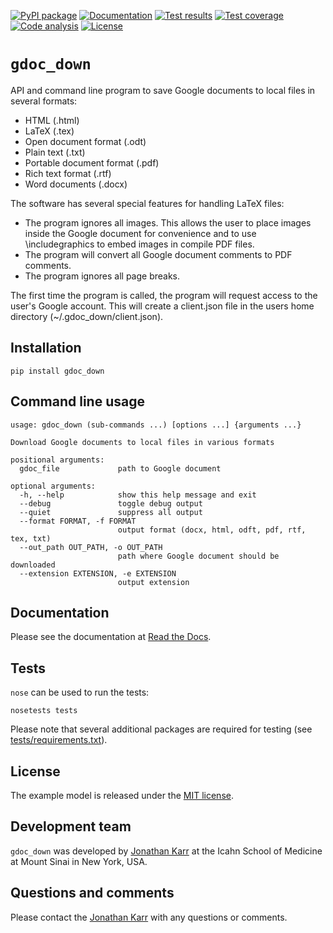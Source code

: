 [![PyPI package](https://img.shields.io/pypi/v/gdoc_down.svg)](https://pypi.python.org/pypi/gdoc_down)
[![Documentation](https://readthedocs.org/projects/gdoc_down/badge/?version=latest)](http://gdoc_down.readthedocs.org)
[![Test results](https://circleci.com/gh/KarrLab/gdoc_down.svg?style=shield)](https://circleci.com/gh/KarrLab/gdoc_down)
[![Test coverage](https://coveralls.io/repos/github/KarrLab/gdoc_down/badge.svg)](https://coveralls.io/github/KarrLab/gdoc_down)
[![Code analysis](https://codeclimate.com/github/KarrLab/gdoc_down/badges/gpa.svg)](https://codeclimate.com/github/KarrLab/gdoc_down)
[![License](https://img.shields.io/github/license/KarrLab/gdoc_down.svg)](LICENSE)

# `gdoc_down`
API and command line program to save Google documents to local files in several formats:
* HTML (.html)
* LaTeX (.tex)
* Open document format (.odt)
* Plain text (.txt)
* Portable document format (.pdf)
* Rich text format (.rtf)
* Word documents (.docx)

The software has several special features for handling LaTeX files:
* The program ignores all images. This allows the user to place images inside the Google 
  document for convenience and to use \includegraphics to embed images in compile PDF files.
* The program will convert all Google document comments to PDF comments.
* The program ignores all page breaks.

The first time the program is called, the program will request access to the user's Google
account. This will create a client.json file in the users home directory (~/.gdoc_down/client.json).

## Installation
```
pip install gdoc_down
```

## Command line usage
```
usage: gdoc_down (sub-commands ...) [options ...] {arguments ...}

Download Google documents to local files in various formats

positional arguments:
  gdoc_file             path to Google document

optional arguments:
  -h, --help            show this help message and exit
  --debug               toggle debug output
  --quiet               suppress all output
  --format FORMAT, -f FORMAT
                        output format (docx, html, odft, pdf, rtf, tex, txt)
  --out_path OUT_PATH, -o OUT_PATH
                        path where Google document should be downloaded
  --extension EXTENSION, -e EXTENSION
                        output extension
```

## Documentation
Please see the documentation at [Read the Docs](http://gdoc_down.readthedocs.io).

## Tests
`nose` can be used to run the tests:
```
nosetests tests
```

Please note that several additional packages are required for testing (see [tests/requirements.txt](tests/requirements.txt)).

## License
The example model is released under the [MIT license](LICENSE).

## Development team
`gdoc_down` was developed by [Jonathan Karr](http://www.karrlab.org) at the Icahn School of Medicine at Mount Sinai in New York, USA.

## Questions and comments
Please contact the [Jonathan Karr](http://www.karrlab.org) with any questions or comments.
